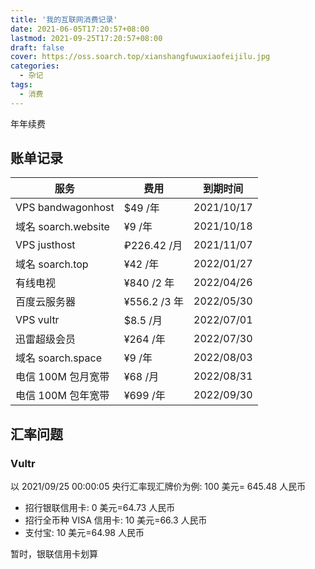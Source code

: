 ```yaml
---
title: '我的互联网消费记录'
date: 2021-06-05T17:20:57+08:00
lastmod: 2021-09-25T17:20:57+08:00
draft: false
cover: https://oss.soarch.top/xianshangfuwuxiaofeijilu.jpg
categories:
  - 杂记
tags:
  - 消费
---
```


年年续费

<!--more-->

## 账单记录

| 服务                | 费用         | 到期时间   |
| ------------------- | ------------ | ---------- |
| VPS bandwagonhost   | $49 /年      | 2021/10/17 |
| 域名 soarch.website | ¥9 /年       | 2021/10/18 |
| VPS justhost        | ₽226.42 /月  | 2021/11/07 |
| 域名 soarch.top     | ¥42 /年      | 2022/01/27 |
| 有线电视            | ¥840 /2 年   | 2022/04/26 |
| 百度云服务器        | ¥556.2 /3 年 | 2022/05/30 |
| VPS vultr           | $8.5 /月     | 2022/07/01 |
| 迅雷超级会员        | ¥264 /年     | 2022/07/30 |
| 域名 soarch.space   | ¥9 /年       | 2022/08/03 |
| 电信 100M 包月宽带  | ¥68 /月      | 2022/08/31 |
| 电信 100M 包年宽带  | ¥699 /年     | 2022/09/30 |

## 汇率问题

### Vultr

以 2021/09/25 00:00:05 央行汇率现汇牌价为例: 100 美元= 645.48 人民币

- 招行银联信用卡: 0 美元=64.73 人民币
- 招行全币种 VISA 信用卡: 10 美元=66.3 人民币
- 支付宝: 10 美元=64.98 人民币

暂时，银联信用卡划算
